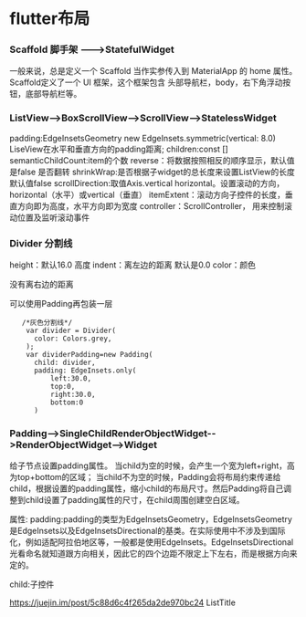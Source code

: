 # flutter布局

###  Scaffold 脚手架 --->StatefulWidget

   一般来说，总是定义一个 Scaffold 当作实参传入到 MaterialApp 的 home 属性。Scaffold定义了一个 UI 框架，这个框架包含 头部导航栏，body，右下角浮动按钮，底部导航栏等。

### ListView-->BoxScrollView-->ScrollView-->StatelessWidget
padding:EdgeInsetsGeometry new EdgeInsets.symmetric(vertical: 8.0)  LiseView在水平和垂直方向的padding距离;
children:const <Widget>[]
semanticChildCount:item的个数
reverse：将数据按照相反的顺序显示，默认值是false  是否翻转
shrinkWrap:是否根据子widget的总长度来设置ListView的长度    默认值false
scrollDirection:取值Axis.vertical  horizontal。设置滚动的方向，horizontal（水平）或vertical（垂直）
itemExtent：滚动方向子控件的长度，垂直方向即为高度，水平方向即为宽度
controller：ScrollController， 用来控制滚动位置及监听滚动事件


###  Divider  分割线

height：默认16.0  高度
indent：离左边的距离  默认是0.0
color：颜色

没有离右边的距离

可以使用Padding再包装一层

```
   /*灰色分割线*/
    var divider = Divider(
      color: Colors.grey,
    );
    var dividerPadding=new Padding(
      child: divider,
      padding: EdgeInsets.only(
          left:30.0,
          top:0,
          right:30.0,
          bottom:0
      )

```

### Padding-->SingleChildRenderObjectWidget-->RenderObjectWidget-->Widget

给子节点设置padding属性。
当child为空的时候，会产生一个宽为left+right，高为top+bottom的区域；
当child不为空的时候，Padding会将布局约束传递给child，根据设置的padding属性，缩小child的布局尺寸。然后Padding将自己调整到child设置了padding属性的尺寸，在child周围创建空白区域。

属性:
padding:padding的类型为EdgeInsetsGeometry，EdgeInsetsGeometry是EdgeInsets以及EdgeInsetsDirectional的基类。在实际使用中不涉及到国际化，例如适配阿拉伯地区等，一般都是使用EdgeInsets。EdgeInsetsDirectional光看命名就知道跟方向相关，因此它的四个边距不限定上下左右，而是根据方向来定的。

child:子控件

https://juejin.im/post/5c88d6c4f265da2de970bc24  ListTitle







